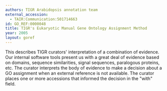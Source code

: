 ```yaml
--- 
authors: TIGR Arabidopsis annotation team
external_accession: 
  - TAIR:Communication:501714663
id: GO_REF:0000048
title: TIGR's Eukaryotic Manual Gene Ontology Assignment Method
year: 2005
layout: goref
---
```


This describes TIGR curators' interpretation of a combination of evidence. Our internal software tools present us with a great deal of evidence based on domains, sequence similarities, signal sequences, paralogous proteins, etc. The curator interprets the body of evidence to make a decision about a GO assignment when an external reference is not available. The curator places one or more accessions that informed the decision in the "with" field.
